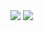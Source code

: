 
<img src="https://capsule-render.vercel.app/api?type=wave&color=auto&height=200&section=header&text=&fontSize=90" />

<img src="https://capsule-render.vercel.app/api?type=wave&color=auto&height=300&section=header&text=capsule%20render&fontSize=90" />

